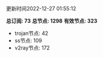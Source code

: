 更新时间2022-12-27 01:55:12

**总订阅: 73**
**总节点: 1298**
**有效节点: 323**
- trojan节点: 42
- ss节点: 109
- v2ray节点: 172
